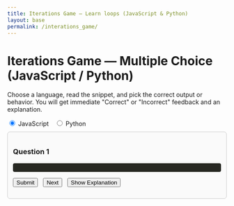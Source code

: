```yaml
---
title: Iterations Game — Learn loops (JavaScript & Python)
layout: base
permalink: /interations_game/
---
```


# Iterations Game — Multiple Choice (JavaScript / Python)

Choose a language, read the snippet, and pick the correct output or behavior. You will get immediate "Correct" or "Incorrect" feedback and an explanation.

<div id="quiz">
  <div style="margin-bottom:10px;">
    <label><input type="radio" name="lang" value="js" checked> JavaScript</label>
    <label style="margin-left:10px;"><input type="radio" name="lang" value="py"> Python</label>
  </div>

  <div id="card" style="border:1px solid #ccc;padding:12px;border-radius:6px;background:#fafafa;">
    <h3 id="qnum">Question 1</h3>
    <pre id="code" style="background: 
    #272822;color: #f8f8f2;padding:10px;border-radius:4px;overflow:auto;"></pre>
    <div id="choices"></div>
    <div style="margin-top:8px;">
      <button id="submit">Submit</button>
      <button id="next" style="margin-left:8px;">Next</button>
      <button id="explain" style="margin-left:8px;">Show Explanation</button>
    </div>
    <p id="result" style="font-weight:bold;margin-top:8px;"></p>
    <div id="explainText" style="margin-top:6px;color:#333;"></div>
  </div>
</div>

<script>
(function(){
  const questions = [
    {
      codeJS: "for (let i = 0; i < 3; i++) {\n  console.log(i);\n}",
      codePy: "for i in range(3):\n    print(i)",
      choices: ["0 1 2", "1 2 3", "0 1 2 3", "Error"],
      answer: 0,
      explain: "Loops start at 0 and run while i < 3, producing 0,1,2."
    },
    {
      codeJS: "let i = 0;\nwhile (i < 3) {\n  i += 2;\n  console.log(i);\n}",
      codePy: "i = 0\nwhile i < 3:\n    i += 2\n    print(i)",
      choices: ["0 2", "2 4", "2", "0 1 2"],
      answer: 1,
      explain: "Each loop iteration increases i by 2 then prints. Values printed: 2 then 4."
    },
    {
      codeJS: "const arr = [1,2,3];\nfor (const x of arr) console.log(x * 2);",
      codePy: "for x in [1,2,3]:\n    print(x * 2)",
      choices: ["2 4 6", "1 2 3", "2,4,6,8", "Error"],
      answer: 0,
      explain: "Each element is multiplied by 2: 2,4,6."
    },
    {
      codeJS: "for (let i=0;i<5;i++){\n  if (i===2) break;\n  console.log(i);\n}",
      codePy: "for i in range(5):\n    if i == 2:\n        break\n    print(i)",
      choices: ["0 1", "0 1 2", "2 3 4", "0 1 2 3 4"],
      answer: 0,
      explain: "break stops the loop when i equals 2, so only 0 and 1 are printed."
    },
    {
      codeJS: "for (let i=0;i<4;i++){\n  if (i%2===0) continue;\n  console.log(i);\n}",
      codePy: "for i in range(4):\n    if i % 2 == 0:\n        continue\n    print(i)",
      choices: ["1 3", "0 2", "0 1 2 3", "0 1 3"],
      answer: 0,
      explain: "continue skips even i (0 and 2), so only odd values 1 and 3 are printed."
    }
  ];

  let idx = 0;
  let selected = null;

  const codeEl = document.getElementById('code');
  const choicesEl = document.getElementById('choices');
  const resultEl = document.getElementById('result');
  const explainEl = document.getElementById('explainText');
  const qnumEl = document.getElementById('qnum');

  function getLang() {
    return document.querySelector('input[name="lang"]:checked').value;
  }

  function render() {
    const q = questions[idx];
    qnumEl.textContent = "Question " + (idx+1);
    const lang = getLang();
    codeEl.textContent = (lang === 'js') ? q.codeJS : q.codePy;
    // render choices
    choicesEl.innerHTML = '';
    q.choices.forEach((c, i) => {
      const id = 'opt' + i;
      const wrapper = document.createElement('div');
      wrapper.style.marginTop = '6px';
      wrapper.innerHTML = `<label><input type="radio" name="choice" value="${i}" id="${id}"> ${escapeHtml(c)}</label>`;
      choicesEl.appendChild(wrapper);
    });
    resultEl.textContent = '';
    explainEl.textContent = '';
    selected = null;
    document.querySelectorAll('input[name="choice"]').forEach(r => r.addEventListener('change', e=> selected = parseInt(e.target.value)));
  }

  function escapeHtml(s){ return s.replace(/&/g,'&amp;').replace(/</g,'&lt;').replace(/>/g,'&gt;'); }

  document.getElementById('submit').addEventListener('click', ()=>{
    if (selected === null) { resultEl.textContent = "Pick an answer first."; resultEl.style.color = "darkorange"; return; }
    const q = questions[idx];
    if (selected === q.answer) {
      resultEl.textContent = "Correct";
      resultEl.style.color = "green";
    } else {
      resultEl.textContent = "Incorrect";
      resultEl.style.color = "red";
    }
  });

  document.getElementById('next').addEventListener('click', ()=>{
    idx = (idx + 1) % questions.length;
    render();
  });

  document.getElementById('explain').addEventListener('click', ()=>{
    explainEl.textContent = questions[idx].explain;
  });

  document.querySelectorAll('input[name="lang"]').forEach(r=> r.addEventListener('change', render));

  // initial render
  render();
})();
</script>
